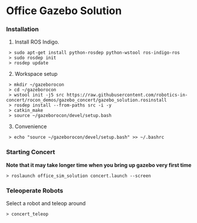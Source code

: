 # Office Gazebo Solution

### Installation

1. Install ROS Indigo.

```
 > sudo apt-get install python-rosdep python-wstool ros-indigo-ros
 > sudo rosdep init
 > rosdep update
```

2. Workspace setup

```
 > mkdir ~/gazeborocon
 > cd ~/gazeborocon
 > wstool init -j5 src https://raw.githubusercontent.com/robotics-in-concert/rocon_demos/gazebo_concert/gazebo_solution.rosinstall
 > rosdep install --from-paths src -i -y
 > catkin_make
 > source ~/gazeborocon/devel/setup.bash
```

3. Convenience

```
 > echo "source ~/gazeborocon/devel/setup.bash" >> ~/.bashrc
```

### Starting Concert 

**Note that it may take longer time when you bring up gazebo very first time**

```
> roslaunch office_sim_solution concert.launch --screen
```

### Teleoperate Robots

Select a robot and teleop around

```
> concert_teleop
```
